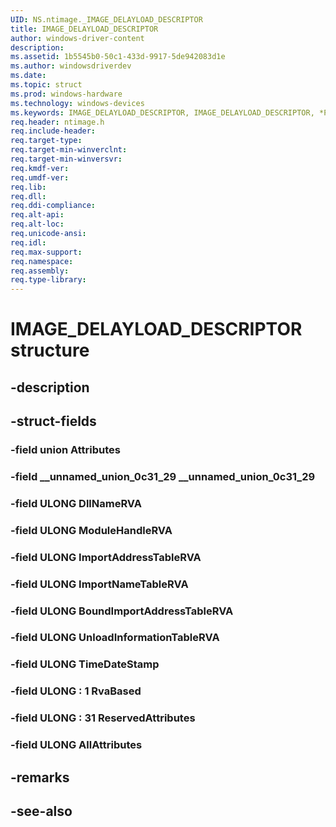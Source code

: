 ```yaml
---
UID: NS.ntimage._IMAGE_DELAYLOAD_DESCRIPTOR
title: IMAGE_DELAYLOAD_DESCRIPTOR
author: windows-driver-content
description: 
ms.assetid: 1b5545b0-50c1-433d-9917-5de942083d1e
ms.author: windowsdriverdev
ms.date: 
ms.topic: struct
ms.prod: windows-hardware
ms.technology: windows-devices
ms.keywords: IMAGE_DELAYLOAD_DESCRIPTOR, IMAGE_DELAYLOAD_DESCRIPTOR, *PIMAGE_DELAYLOAD_DESCRIPTOR
req.header: ntimage.h
req.include-header:
req.target-type:
req.target-min-winverclnt:
req.target-min-winversvr:
req.kmdf-ver:
req.umdf-ver:
req.lib:
req.dll:
req.ddi-compliance:
req.alt-api:
req.alt-loc:
req.unicode-ansi:
req.idl:
req.max-support:
req.namespace:
req.assembly:
req.type-library:
---
```


# IMAGE_DELAYLOAD_DESCRIPTOR structure

## -description



## -struct-fields

### -field union Attributes			
 	
### -field __unnamed_union_0c31_29 __unnamed_union_0c31_29			
 	
### -field ULONG DllNameRVA			
 	
### -field ULONG ModuleHandleRVA			
 	
### -field ULONG ImportAddressTableRVA			
 	
### -field ULONG ImportNameTableRVA			
 	
### -field ULONG BoundImportAddressTableRVA			
 	
### -field ULONG UnloadInformationTableRVA			
 	
### -field ULONG TimeDateStamp			
 	
### -field ULONG  : 1 RvaBased			
 	
### -field ULONG  : 31 ReservedAttributes			
 	
### -field ULONG AllAttributes			
 	
## -remarks

## -see-also